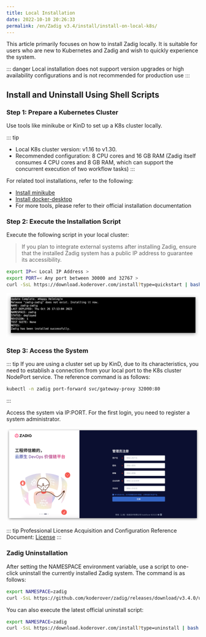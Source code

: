 ```yaml
---
title: Local Installation
date: 2022-10-10 20:26:33
permalink: /en/Zadig v3.4/install/install-on-local-k8s/
---
```


This article primarily focuses on how to install Zadig locally. It is suitable for users who are new to Kubernetes and Zadig and wish to quickly experience the system.

::: danger
Local installation does not support version upgrades or high availability configurations and is not recommended for production use
:::

## Install and Uninstall Using Shell Scripts

### Step 1: Prepare a Kubernetes Cluster

Use tools like minikube or KinD to set up a K8s cluster locally.

::: tip
- Local K8s cluster version: v1.16 to v1.30.
- Recommended configuration: 8 CPU cores and 16 GB RAM (Zadig itself consumes 4 CPU cores and 8 GB RAM, which can support the concurrent execution of two workflow tasks)
:::

For related tool installations, refer to the following:

- [Install minikube](https://minikube.sigs.k8s.io/docs/start/)
- [Install docker-desktop](https://www.docker.com/products/docker-desktop/)
- For more tools, please refer to their official installation documentation

### Step 2: Execute the Installation Script

Execute the following script in your local cluster:

> If you plan to integrate external systems after installing Zadig, ensure that the installed Zadig system has a public IP address to guarantee its accessibility.

``` bash
export IP=< Local IP Address >
export PORT=< Any port between 30000 and 32767 >
curl -SsL https://download.koderover.com/install?type=quickstart | bash
```
![Local installation](../../../_images/install_zadig_on_local_1.png)

### Step 3: Access the System

::: tip
If you are using a cluster set up by KinD, due to its characteristics, you need to establish a connection from your local port to the K8s cluster NodePort service. The reference command is as follows:

``` bash
kubectl -n zadig port-forward svc/gateway-proxy 32000:80
```
:::

Access the system via IP:PORT. For the first login, you need to register a system administrator.

![Local installation](../../../_images/install_zadig_on_init.png)

::: tip
Professional License Acquisition and Configuration Reference Document: [License](/en/Zadig%20v3.4/enterprise-mgr/#%E8%AE%B8%E5%8F%AF%E8%AF%81)
:::

### Zadig Uninstallation

After setting the NAMESPACE environment variable, use a script to one-click uninstall the currently installed Zadig system. The command is as follows:

```bash
export NAMESPACE=zadig
curl -SsL https://github.com/koderover/zadig/releases/download/v3.4.0/uninstall.sh | bash
```

You can also execute the latest official uninstall script:
```bash
export NAMESPACE=zadig
curl -SsL https://download.koderover.com/install?type=uninstall | bash
```

<!-- ## 使用 Sealos 安装与卸载

### 步骤 1：准备 Linux 机器

::: warning
为了避免安装时产生冲突或者其他未知错误导致安装失败，建议你的操作系统保持干净的状态，不安装任何可能产生冲突的软件。
:::

#### 硬件要求

|  操作系统                                               |  最低要求                         |
| ------------------------------------------------------ | ---------------------------------|
| **Ubuntu** 18.04+                       | CPU: 4 核  内存: 8 GB  硬盘: 50 GB |

更详细的安装要求，请参考 [Sealos 安装先决条件](https://docs.sealos.io/zh-Hans/docs/lifecycle-management/quick-start/)

#### 网络要求
- 服务器可以访问外网

#### 其他要求
- 需要以 Root 用户安装，不建议用 `sudo`
- 确保服务器防火墙配置开放 30000 - 32767 的端口段，用于外部访问
::: tip
- 如果是以 SSH 方式登入机器，为防止脚本等待安装时间过长导致 SSH 连接断开，建议在客户端本地`~/.ssh/config`中添加一行 `ServerAliveInterval 60`
:::

### 步骤 2：安装 Sealos

::: tip Tips
若您已经安装 Sealos，可跳过此步骤，请确认使用 v4.3.0 或更高版本。
:::

```bash
wget https://github.com/labring/sealos/releases/download/v4.3.0/sealos_4.3.0_linux_amd64.tar.gz
tar -zxvf sealos_4.3.0_linux_amd64.tar.gz sealos && chmod +x sealos && mv sealos /usr/bin
```

### 步骤 3：安装 Kubernetes 以及 Zadig

```bash
# 服务器 IP 地址，用于访问 Zadig 系统
export IP=<node external ip>
export PORT=<30000~32767 任一端口>

sealos run labring/kubernetes:v1.24.0 labring/helm:v3.22.0 labring/calico:v3.24.1 labring/openebs:v3.4.0
sealos run --env IP=${IP} --env PORT=${PORT} labring/zadig:3.4.0
```

![预期安装结果](../../../_images/sealos_install_success.png)

安装过程预计持续 20 分钟左右，受硬件配置和网络情况影响，不同环境下的时间可能不同，
当看到如图的输出时，说明安装已经完成。

### 步骤 4：验证安装结果

可以通过命令查看服务启动状态：

```bash
kubectl -n zadig get po
```
### 步骤 5：访问系统

![预期安装结果](../../../_images/get_endpoint.png)

在安装结果输出中，你可以获得系统的访问地址。

::: tip
许可证获取和配置参考文档：[许可证](/en/Zadig%20v3.4/enterprise-mgr/#许可证)
:::

### 卸载

支持一键卸载当前安装的 Kubernetes 以及 Zadig 系统，只需执行以下即可：

```bash
sealos reset
``` -->